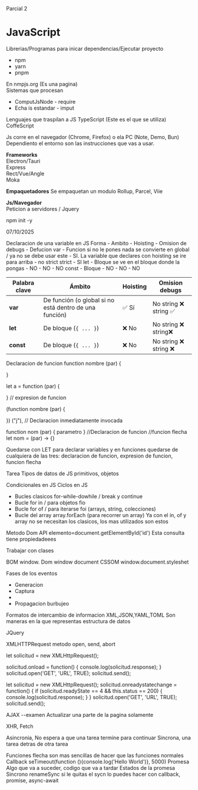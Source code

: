 Parcial 2
# JavaScript

Librerias/Programas para inicar dependencias/Ejecutar proyecto
- npm
- yarn
- pnpm

En nmpjs.org (Es una pagina)  
Sistemas que procesan 
- ComputJsNode - require  
- Echa is estandar - imput


Lenguajes que traspilan a JS
TypeScript  (Este es el que se utiliza)   
CoffeScript

Js corre en el navegador (Chrome, Firefox) o ela PC (Note, Demo, Bun) Dependiento el entorno son las instrucciones que vas a usar.

**Frameworks**  
Electron/Tauri  
Express  
Rect/Vue/Angle  
Moka

**Empaquetadores**
Se empaquetan un modulo Rollup, Parcel, Viie

**Js/Navegador**  
Peticion a servidores / Jquery  


npm init -y

07/10/2025

Declaracion de una variable en JS
Forma - Ambito - Hoisting - Omision de debugs - Defucion 
var   - Funcion si no le pones nada se convierte en global / ya no se debe usar este - SI. La variable que declares con hoisting se ire para arriba - no strict strict - SI
let  -  Bloque se ve en el bloque donde la pongas - NO - NO - NO
const - Bloque - NO - NO -  NO

| Palabra clave | Ámbito                     | Hoisting | Omision debugs |
|----------------|----------------------------|-----------|----------------|
| **var**        | De función (o global si no está dentro de una función) | ✅ Sí | No string ❌ string ✅  |
| **let**        | De bloque (`{ ... }`)      | ❌ No      |  No string ❌ string❌    |
| **const**      | De bloque (`{ ... }`)      | ❌ No      |  No string ❌ string ❌   |

Declaracion de funcion 
function nombre (par) {

}

let a = function (par) {

} // expresion de funcion

(function nombre (par) {

}) ("j"), // Declaracion inmediatamente invocada 

function nom (par) {
   parametro
} //Declaracion de funcion
//funcion flecha let nom = (par) -> {} 

Quedarse con LET para declarar variables
y en funciones quedarse de cualquiera de las tres: declaracion de funcion, expresion de funcion, funcion flecha

Tarea
Tipos de datos de JS primitivos, objetos

Condicionales en JS
Ciclos en JS
- Bucles clasicos for-while-dowhile / break y continue
- Bucle for in / para objetos fio
- Bucle for of / para iterarse foi (arrays, string, colecciones)
- Bucle del array array.forEach (para recorrer un array)
Ya con el in, of y array no se necesitan los clasicos, los mas utilizados son estos

Metodo Dom API
elemento=document.getElementById('id') Esta consulta tiene propiedadeees

Trabajar con clases 

BOM window.
Dom window document
CSSOM window.document.styleshet

Fases de los eventos
- Generacion
- Captura
- 
- Propagacion burbujeo

Formatos de intercambio de informacion XML,JSON,YAML,TOML
Son maneras en la que representas estructura de datos 

JQuery 

XMLHTTPRequest
metodo open, send, abort

let solicitud = new XMLHttpRequest();

solicitud.onload = function() {
        console.log(solicitud.response);
    } 
solicitud.open('GET', 'URL', TRUE);
solicitud.send();


let solicitud = new XMLHttpRequest();
solicitud.onreadystatechange = function() {
    if (solicitud.readyState == 4 && this.status == 200) {
        console.log(solicitud.response);
    }
}
solicitud.open('GET', 'URL', TRUE);
solicitud.send();

AJAX  --examen 
Actualizar una parte de la pagina solamente 

XHR, Fetch

Asincronia, No espera a que una tarea termine para continuar
Sincrona, una tarea detras de otra tarea 


Funciones flecha son mas sencillas de hacer que las funciones normales
Callback
    seTimeout(function (){console.log('Hello World')}, 5000)
Promesa
    Algo que va a suceder, codigo que va a tardar
    Estados de la promesa
Sincrono renameSync si le quitas el sycn lo puedes hacer con callback, promise, async-await